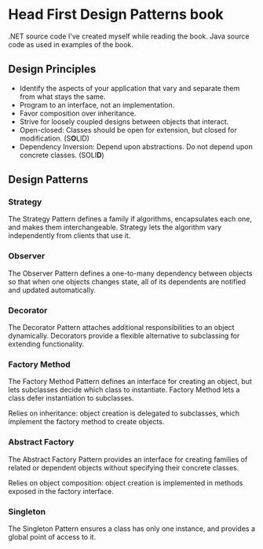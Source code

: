 # Head First Design Patterns book

.NET source code I've created myself while reading the book.
Java source code as used in examples of the book.

## Design Principles

- Identify the aspects of your application that vary and separate them from what stays the same.
- Program to an interface, not an implementation.
- Favor composition over inheritance.
- Strive for loosely coupled designs between objects that interact.
- Open-closed: Classes should be open for extension, but closed for modification. (S**O**LID)
- Dependency Inversion: Depend upon abstractions. Do not depend upon concrete classes. (SOLI**D**)

## Design Patterns

### Strategy

The Strategy Pattern defines a family if algorithms, encapsulates each one, and makes them interchangeable. Strategy lets the algorithm vary independently from clients that use it.

### Observer

The Observer Pattern defines a one-to-many dependency between objects so that when one objects changes state, all of its dependents are notified and updated automatically.

### Decorator

The Decorator Pattern attaches additional responsibilities to an object dynamically. Decorators provide a flexible alternative to subclassing for extending functionality.

### Factory Method

The Factory Method Pattern defines an interface for creating an object, but lets subclasses decide which class to instantiate. Factory Method lets a class defer instantiation to subclasses.

Relies on inheritance: object creation is delegated to subclasses, which implement the factory method to create objects.

### Abstract Factory

The Abstract Factory Pattern provides an interface for creating families of related or dependent objects without specifying their concrete classes.

Relies on object composition: object creation is implemented in methods exposed in the factory interface.

### Singleton

The Singleton Pattern ensures a class has only one instance, and provides a global point of access to it.